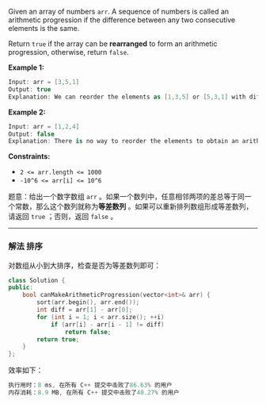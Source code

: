 

Given an array of numbers `arr`. A sequence of numbers is called an arithmetic progression if the difference between any two consecutive elements is the same.

Return `true` if the array can be **rearranged** to form an arithmetic progression, otherwise, return `false`.

 

**Example 1:**

```swift
Input: arr = [3,5,1]
Output: true
Explanation: We can reorder the elements as [1,3,5] or [5,3,1] with differences 2 and -2 respectively, between each consecutive elements.
```

**Example 2:**

```swift
Input: arr = [1,2,4]
Output: false
Explanation: There is no way to reorder the elements to obtain an arithmetic progression.
```

 

**Constraints:**
- `2 <= arr.length <= 1000`
-  `-10^6 <= arr[i] <= 10^6`

题意：给出一个数字数组 `arr` 。如果一个数列中，任意相邻两项的差总等于同一个常数，那么这个数列就称为**等差数列** 。如果可以重新排列数组形成等差数列，请返回 `true` ；否则，返回 `false` 。

---
### 解法 排序
对数组从小到大排序，检查是否为等差数列即可：
```cpp
class Solution {
public:
    bool canMakeArithmeticProgression(vector<int>& arr) {
        sort(arr.begin(), arr.end());
        int diff = arr[1] - arr[0];
        for (int i = 1; i < arr.size(); ++i) 
            if (arr[i] - arr[i - 1] != diff) 
                return false;
        return true;
    }
};
```
效率如下：
```cpp
执行用时：8 ms, 在所有 C++ 提交中击败了86.63% 的用户
内存消耗：8.9 MB, 在所有 C++ 提交中击败了40.27% 的用户
```

